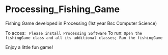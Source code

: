 # Processing_Fishing_Game
Fishing Game developed in Processing (1st year Bsc Computer Science)

To acces:
`` Please install Processing Software``
To run:
``Open the fishingGame class and all its additional classes; Run the fishingGame``

Enjoy a little fun game!
